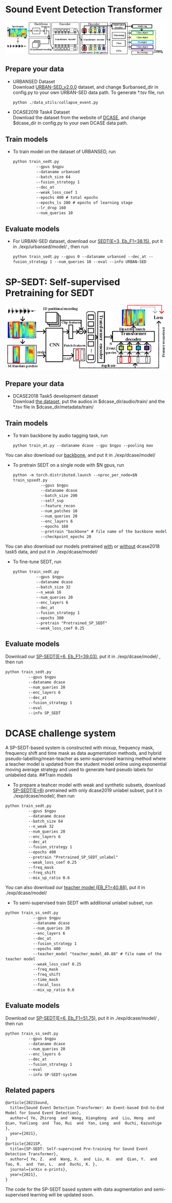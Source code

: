 # Sound Event Detection Transformer
![image](./img/sedt.png)
## Prepare your data
+ URBANSED Dataset  
  Download [URBAN-SED_v2.0.0](https://zenodo.org/record/1324404/files/URBAN-SED_v2.0.0.tar.gz?download=1) dataset, and 
  change $urbansed_dir in config.py to your own URBAN-SED data path. To generate *.tsv file, run
    ```python
    python ./data_utils/collapse_event.py
    ```

 
+ DCASE2019 Task4 Dataset  
Download the dataset from the website of [DCASE](http://dcase.community/), and change $dcase_dir in config.py to your own
 DCASE data path. 

## Train models
+ To train model on the dataset of URBANSED, run
    ```shell script
    python train_sedt.py
              --gpus $ngpu
              --dataname urbansed
              --batch_size 64
              --fusion_strategy 1 
              --dec_at 
              --weak_loss_coef 1
              --epochs 400 # total epochs
              --epochs_ls 280 # epochs of learning stage
              --lr_drop 160
              --num_queries 10
    ```

## Evaluate models
+ For URBAN-SED dataset, download our [SEDT(E=3, Eb_F1=38.15)](https://drive.google.com/file/d/1X7PEZzPH61W1KCFAyLN6RspvIfabb2H-/view?usp=sharing), put it in ./exp/urbansed/model/ , then run
     ```shell script
    python train_sedt.py --gpus 0 --dataname urbansed --dec_at --fusion_strategy 1 --num_queries 10 --eval --info URBAN-SED
    ```

# SP-SEDT: Self-supervised Pretraining  for SEDT 
![image](img/sp-sedt.png)
## Prepare your data
+ DCASE2018 Task5 development dataset  
  Download [the dataset](https://zenodo.org/record/1247102), put the audios in $dcase_dir/audio/train/ and the *.tsv file
   in $dcase_dir/metadata/train/
## Train models
+ To train backbone by audio tagging task, run
    ```shell script
    python train_at.py --dataname dcase --gpu $ngpu --pooling max
    ```
You can also download our [backbone](https://drive.google.com/file/d/1R-hAnM6cW1Q9TvLBqROrTxOp4T99Ih76/view?usp=sharing), and put it in ./exp/dcase/model/
+ To pretrain SEDT on a single node with $N gpus, run
    ```shell script
    python -m torch.distributed.launch --nproc_per_node=$N train_spsedt.py  
                --gpus $ngpu 
                --dataname dcase
                --batch_size 200
                --self_sup
                --feature_recon
                --num_patches 10 
                --num_queries 20
                --enc_layers 6 
                --epochs 160 
                --pretrain "backbone" # file name of the backbone model 
                --checkpoint_epochs 20
    ```
You can also download our models pretrained [with](https://drive.google.com/file/d/1iYykmwu0Imuoypb30IQDRWIf-_3F7mXu/view?usp=sharing) or [without](https://drive.google.com/file/d/1TpR0YhmPxVYyJ0HOm1tn4AnYPqZe442-/view?usp=sharing) dcase2018 task5 data,
and put it in ./exp/dcase/model/
+ To fine-tune SEDT, run
    ```shell script
    python train_sedt.py 
              --gpus $ngpu 
              --dataname dcase 
              --batch_size 32 
              --n_weak 16 
              --num_queries 20
              --enc_layers 6 
              --dec_at 
              --fusion_strategy 1 
              --epochs 300 
              --pretrain "Pretrained_SP_SEDT" 
              --weak_loss_coef 0.25
    ```
## Evaluate models  
  Download our [SP-SEDT(E=6, Eb_F1=39.03)](https://drive.google.com/file/d/1JIhvRpvW6MC7N88PxCVQ8BpckaAYLDDU/view?usp=sharing), put it in ./exp/dcase/model/ , then run

```shell script
python train_sedt.py 
          --gpus $ngpu 
          --dataname dcase
          --num_queries 20 
          --enc_layers 6 
          --dec_at 
          --fusion_strategy 1 
          --eval 
          --info SP_SEDT
```
# DCASE challenge system
A SP-SEDT-based system is constructed with mixup, frequency mask, frequency shift and time mask as data augmentation methods, and hybrid pseudo-labelling/mean-teacher as semi-supervised learning method where a teacher model is updated from the student model online using exponential moving average strategy and used to generate hard pseudo labels for unlabeled data.
##Train models
+ To prepare a teahcer model with weak and synthetic subsets, download [SP-SEDT(E=6)](https://drive.google.com/file/d/1TpR0YhmPxVYyJ0HOm1tn4AnYPqZe442-/view?usp=sharing) pretrained with only dcase2019 unlabel subset, put it in ./exp/dcase/model/, then run
```shell script
python train_sedt.py 
          --gpus $ngpu 
          --dataname dcase
          --batch_size 64 
          --n_weak 32 
          --num_queries 20
          --enc_layers 6 
          --dec_at 
          --fusion_strategy 1 
          --epochs 400 
          --pretrain "Pretrained_SP_SEDT_unlabel" 
          --weak_loss_coef 0.25 
          --freq_mask 
          --freq_shift
          --mix_up_ratio 0.6
```
You can also download our [teacher model (EB_F1=40.88)](https://drive.google.com/file/d/15EGgn6tKnQ9AUHPzAzlEBeCzslMVPvLs/view?usp=sharing), put it in ./exp/dcase/model/
+ To semi-supervised train SEDT with additional unlabel subset, run
```shell script
python train_ss_sedt.py 
            --gpus $ngpu
            --dataname dcase
            --num_queries 20
            --enc_layers 6
            --dec_at
            --fusion_strategy 1
            --epochs 400
            --teacher_model "teacher_model_40.88" # file name of the teacher model 
            --weak_loss_coef 0.25
            --freq_mask
            --freq_shift
            --time_mask
            --focal_loss
            --mix_up_ratio 0.6
```
## Evaluate models
Download our [SP-SEDT(E=6, Eb_F1=51.75)](https://drive.google.com/file/d/1e9x4ZY5WccoYmwhlErr5a1PhAtvdSPL0/view?usp=sharing), put it in ./exp/dcase/model/ , then run
```shell script
python train_ss_sedt.py 
          --gpus $ngpu 
          --dataname dcase
          --num_queries 20 
          --enc_layers 6 
          --dec_at 
          --fusion_strategy 1 
          --eval 
          --info SP-SEDT-system
```
## Related papers
```
@article{2021Sound,
  title={Sound Event Detection Transformer: An Event-based End-to-End Model for Sound Event Detection},
  author={ Ye, Zhirong  and  Wang, Xiangdong  and  Liu, Hong  and  Qian, Yueliang  and  Tao, Rui  and  Yan, Long  and  Ouchi, Kazushige },
  year={2021},
}
@article{2021SP,
  title={SP-SEDT: Self-supervised Pre-training for Sound Event Detection Transformer},
  author={ Ye, Z.  and  Wang, X.  and  Liu, H.  and  Qian, Y.  and  Tao, R.  and  Yan, L.  and  Ouchi, K. },
  journal={arXiv e-prints},
  year={2021},
}
```
The code for the SP-SEDT based system with data augmentation and semi-supervised learning will be updated soon.
